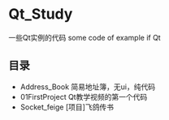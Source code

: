# Qt_Study

 一些Qt实例的代码  some code of example if Qt

## 目录

+ Address_Book  简易地址簿，无ui，纯代码
+ 01FirstProject Qt教学视频的第一个代码
+ Socket_feige [项目]飞鸽传书
